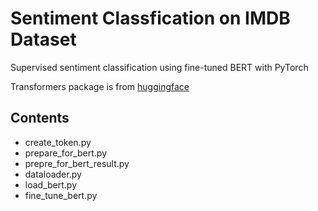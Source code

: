 # Sentiment Classfication on IMDB Dataset
Supervised sentiment classification using fine-tuned BERT with PyTorch

Transformers package is from [huggingface](https://github.com/huggingface/transformers)

## Contents
- create_token.py
- prepare_for_bert.py
- prepre_for_bert_result.py
- dataloader.py
- load_bert.py
- fine_tune_bert.py

